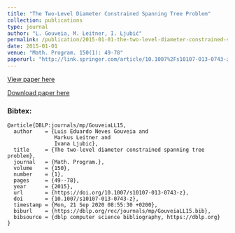 ```yaml
---
title: "The Two-Level Diameter Constrained Spanning Tree Problem"
collection: publications
type: journal
author: "L. Gouveia, M. Leitner, I. Ljubić"
permalink: /publication/2015-01-01-the-two-level-diameter-constrained-spanning-tree-problem
date: 2015-01-01
venue: "Math. Program. 150(1): 49-78"
paperurl: "http://link.springer.com/article/10.1007%2Fs10107-013-0743-z"
---
```


[View paper here](http://link.springer.com/article/10.1007%2Fs10107-013-0743-z)

[Download paper here](https://www.ads.tuwien.ac.at/publications/bib/pdf/leitner-12f.pdf)

### Bibtex:

```
@article{DBLP:journals/mp/GouveiaLL15,
  author    = {Luis Eduardo Neves Gouveia and
               Markus Leitner and
               Ivana Ljubic},
  title     = {The two-level diameter constrained spanning tree problem},
  journal   = {Math. Program.},
  volume    = {150},
  number    = {1},
  pages     = {49--78},
  year      = {2015},
  url       = {https://doi.org/10.1007/s10107-013-0743-z},
  doi       = {10.1007/s10107-013-0743-z},
  timestamp = {Mon, 21 Sep 2020 08:55:30 +0200},
  biburl    = {https://dblp.org/rec/journals/mp/GouveiaLL15.bib},
  bibsource = {dblp computer science bibliography, https://dblp.org}
}
```
